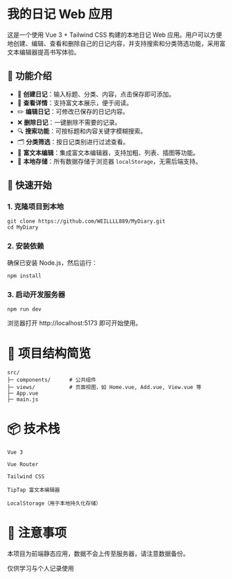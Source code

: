 # 我的日记 Web 应用

这是一个使用 Vue 3 + Tailwind CSS 构建的本地日记 Web 应用。用户可以方便地创建、编辑、查看和删除自己的日记内容，并支持搜索和分类筛选功能，采用富文本编辑器提高书写体验。

## 🌟 功能介绍

- 📝 **创建日记**：输入标题、分类、内容，点击保存即可添加。
- 📖 **查看详情**：支持富文本展示，便于阅读。
- ✏️ **编辑日记**：可修改已保存的日记内容。
- ❌ **删除日记**：一键删除不需要的记录。
- 🔍 **搜索功能**：可按标题和内容关键字模糊搜索。
- 🗂️ **分类筛选**：按日记类别进行过滤查看。
- 🎨 **富文本编辑**：集成富文本编辑器，支持加粗、列表、插图等功能。
- 💾 **本地存储**：所有数据存储于浏览器 `localStorage`，无需后端支持。

## 🚀 快速开始

### 1. 克隆项目到本地


    git clone https://github.com/WEILLLL889/MyDiary.git
    cd MyDiary

### 2. 安装依赖

确保已安装 Node.js，然后运行：


    npm install

### 3. 启动开发服务器

    npm run dev

浏览器打开 http://localhost:5173 即可开始使用。

# 📁 项目结构简览


    src/
    ├─ components/      # 公共组件
    ├─ views/           # 页面视图，如 Home.vue, Add.vue, View.vue 等
    ├─ App.vue
    ├─ main.js

# 📦 技术栈
    Vue 3

    Vue Router

    Tailwind CSS

    TipTap 富文本编辑器

    LocalStorage（用于本地持久化存储）

# 📝 注意事项
本项目为前端静态应用，数据不会上传至服务器，请注意数据备份。

仅供学习与个人记录使用